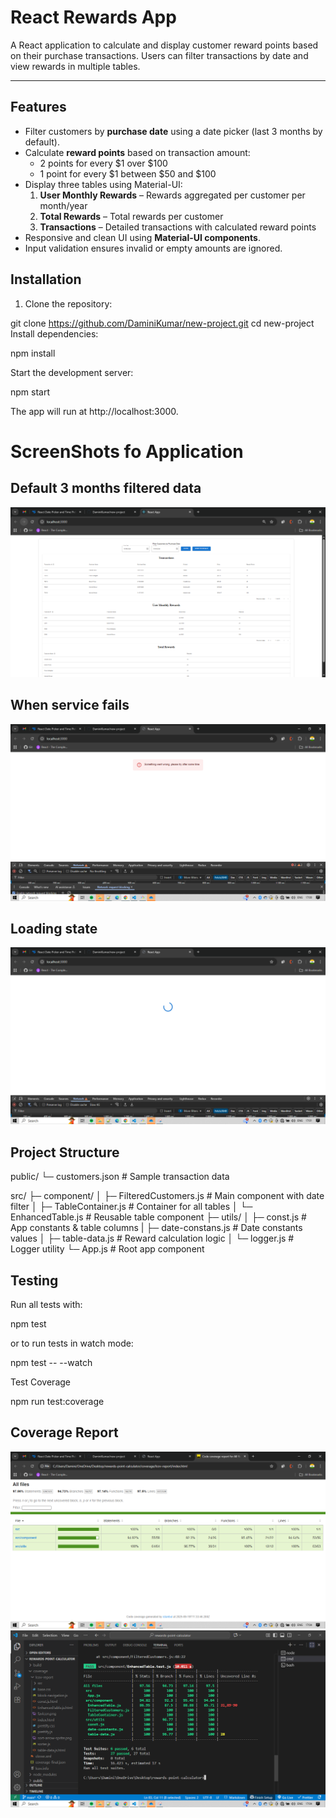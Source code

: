 # React Rewards App

A React application to calculate and display customer reward points based on their purchase transactions. Users can filter transactions by date and view rewards in multiple tables.

---

## Features

- Filter customers by **purchase date** using a date picker (last 3 months by default).
- Calculate **reward points** based on transaction amount:
  - 2 points for every $1 over $100
  - 1 point for every $1 between $50 and $100
- Display three tables using Material-UI:
  1. **User Monthly Rewards** – Rewards aggregated per customer per month/year
  2. **Total Rewards** – Total rewards per customer
  3. **Transactions** – Detailed transactions with calculated reward points
- Responsive and clean UI using **Material-UI components**.
- Input validation ensures invalid or empty amounts are ignored.

## Installation

1. Clone the repository:

git clone https://github.com/DaminiKumar/new-project.git
cd new-project
Install dependencies:

npm install

Start the development server:

npm start

The app will run at http://localhost:3000.

# ScreenShots fo Application

## Default 3 months filtered data

![image-1](public/assets/image-1.png)

## When service fails

![image-2](public/assets/image-2.png)

## Loading state

![image-3](public/assets/image-3.png)

## Project Structure

public/
└─ customers.json # Sample transaction data

src/
├─ component/
│ ├─ FilteredCustomers.js # Main component with date filter
│ ├─ TableContainer.js # Container for all tables
│ └─ EnhancedTable.js # Reusable table component
├─ utils/
│ ├─ const.js # App constants & table columns
| ├─ date-constans.js # Date constants values
│ ├─ table-data.js # Reward calculation logic
│ └─ logger.js # Logger utility
└─ App.js # Root app component

## Testing

Run all tests with:

npm test

or to run tests in watch mode:

npm test -- --watch

Test Coverage

npm run test:coverage

## Coverage Report

![image-4](public/assets/image-4.png)
![image-5](public/assets/image-5.png)
